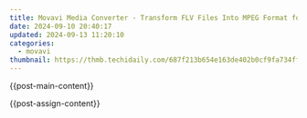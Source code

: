 ```yaml
---
title: Movavi Media Converter - Transform FLV Files Into MPEG Format for Free!
date: 2024-09-10 20:40:17
updated: 2024-09-13 11:20:10
categories:
  - movavi
thumbnail: https://thmb.techidaily.com/687f213b654e163de402b0cf9fa734fffc6a53510e8570c91f8abf2c08a2bd20.jpg
---
```


{{post-main-content}}

<ins class="adsbygoogle"
     style="display:block"
     data-ad-format="autorelaxed"
     data-ad-client="ca-pub-7571918770474297"
     data-ad-slot="1223367746"></ins>

{{post-assign-content}}

<ins class="adsbygoogle"
     style="display:block"
     data-ad-client="ca-pub-7571918770474297"
     data-ad-slot="8358498916"
     data-ad-format="auto"
     data-full-width-responsive="true"></ins>
